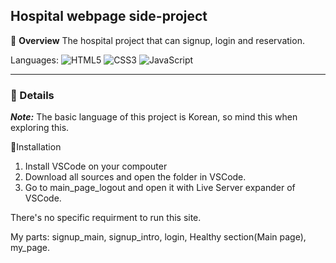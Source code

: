 ## Hospital webpage side-project


:pushpin: **Overview**
The hospital project that can signup, login and reservation.

Languages: ![HTML5](https://img.shields.io/badge/html5-%23E34F26.svg?style=for-the-badge&logo=html5&logoColor=white) ![CSS3](https://img.shields.io/badge/css3-%231572B6.svg?style=for-the-badge&logo=css3&logoColor=white)  ![JavaScript](https://img.shields.io/badge/javascript-%23323330.svg?style=for-the-badge&logo=javascript&logoColor=%23F7DF1E)

<hr>

### :pushpin: Details
***Note:*** The basic language of this project is Korean, so mind this when exploring this.

:memo:Installation
1. Install VSCode on your compouter
2. Download all sources and open the folder in VSCode.
3. Go to main_page_logout and open it with Live Server expander of VSCode.

There's no specific requirment to run this site.

My parts: signup_main, signup_intro, login, Healthy section(Main page), my_page.
